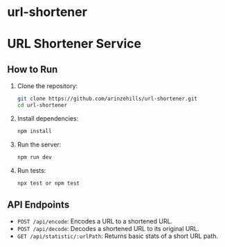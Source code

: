 # url-shortener

# URL Shortener Service

## How to Run

1. Clone the repository:

   ```bash
   git clone https://github.com/arinzehills/url-shortener.git
   cd url-shortener
   ```

2. Install dependencies:

   ```bash
   npm install
   ```

3. Run the server:

   ```bash
   npm run dev
   ```

4. Run tests:
   ```bash
   npx test or npm test
   ```

## API Endpoints

- `POST /api/encode`: Encodes a URL to a shortened URL.
- `POST /api/decode`: Decodes a shortened URL to its original URL.
- `GET /api/statistic/:urlPath`: Returns basic stats of a short URL path.
